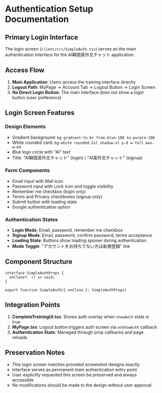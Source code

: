 # Authentication Setup Documentation

## Primary Login Interface

The login screen (`client/src/SimpleAuth.tsx`) serves as the main authentication interface for the AI瞬間英作文チャット application.

## Access Flow

1. **Main Application**: Users access the training interface directly
2. **Logout Path**: MyPage → Account Tab → Logout Button → Login Screen
3. **No Direct Login Button**: The main interface does not show a login button (user preference)

## Login Screen Features

### Design Elements
- Gradient background: `bg-gradient-to-br from-blue-100 to-purple-100`
- White rounded card: `bg-white rounded-2xl shadow-xl p-8 w-full max-w-md`
- Blue logo circle with "AI" text
- Title: "AI瞬間英作文チャット" (login) / "AI英作文チャット" (signup)

### Form Components
- Email input with Mail icon
- Password input with Lock icon and toggle visibility
- Remember me checkbox (login only)
- Terms and Privacy checkboxes (signup only)
- Submit button with loading state
- Google authentication option

### Authentication States
- **Login Mode**: Email, password, remember me checkbox
- **Signup Mode**: Email, password, confirm password, terms acceptance
- **Loading State**: Buttons show loading spinner during authentication
- **Mode Toggle**: "アカウントをお持ちでない方は新規登録" link

## Component Structure

```tsx
interface SimpleAuthProps {
  onClose?: () => void;
}

export function SimpleAuth({ onClose }: SimpleAuthProps)
```

## Integration Points

1. **CompleteTrainingUI.tsx**: Shows auth overlay when `showAuth` state is true
2. **MyPage.tsx**: Logout button triggers auth screen via `onShowAuth` callback
3. **Authentication State**: Managed through prop callbacks and page reloads

## Preservation Notes

- This login screen matches provided screenshot designs exactly
- Interface serves as permanent main authentication entry point
- User explicitly requested this screen be preserved and always accessible
- No modifications should be made to the design without user approval